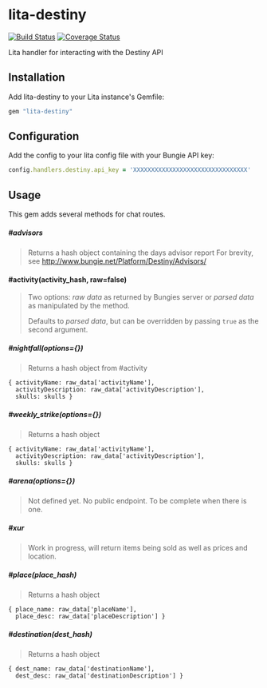 # lita-destiny

[![Build Status](https://travis-ci.org/pDaily/lita-destiny.png?branch=master)](https://travis-ci.org/pDaily/lita-destiny)
[![Coverage Status](https://coveralls.io/repos/pDaily/lita-destiny/badge.png)](https://coveralls.io/r/pDaily/lita-destiny)

Lita handler for interacting with the Destiny API

## Installation

Add lita-destiny to your Lita instance's Gemfile:

``` ruby
gem "lita-destiny"
```

## Configuration

Add the config to your lita config file with your Bungie API key:
``` ruby
config.handlers.destiny.api_key = 'XXXXXXXXXXXXXXXXXXXXXXXXXXXXXXXX'
```

## Usage

This gem adds several methods for chat routes.


##### #advisors
> Returns a hash object containing the days advisor report
> For brevity, see http://www.bungie.net/Platform/Destiny/Advisors/

#### #activity(activity_hash, raw=false)
> Two options: *raw data* as returned by Bungies server or *parsed data* as manipulated by the method. 
>
> Defaults to *parsed data*, but can be overridden by passing ```true``` as the second argument.

##### #nightfall(options={})
> Returns a hash object from #activity
```
{ activityName: raw_data['activityName'],
  activityDescription: raw_data['activityDescription'],
  skulls: skulls }
```
##### #weekly_strike(options={})
> Returns a hash object
```
{ activityName: raw_data['activityName'],
  activityDescription: raw_data['activityDescription'],
  skulls: skulls }
```

##### #arena(options={})
> Not defined yet. No public endpoint.
> To be complete when there is one.

##### #xur
> Work in progress, will return items being sold as well as prices and location.

##### #place(place_hash)
> Returns a hash object
```
{ place_name: raw_data['placeName'],
  place_desc: raw_data['placeDescription'] }
```

##### #destination(dest_hash)
> Returns a hash object
```
{ dest_name: raw_data['destinationName'],
  dest_desc: raw_data['destinationDescription'] }

```